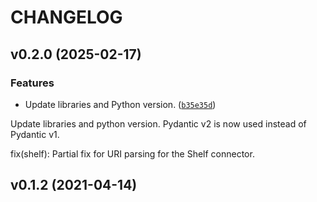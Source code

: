 # CHANGELOG


## v0.2.0 (2025-02-17)

### Features

- Update libraries and Python version.
  ([`b35e35d`](https://github.com/evhart/preserve/commit/b35e35dc1bb1e6683dc5dbd95702685dcc92e5a4))

Update libraries and python version. Pydantic v2 is now used instead of Pydantic v1.

fix(shelf): Partial fix for URI parsing for the Shelf connector.


## v0.1.2 (2021-04-14)
